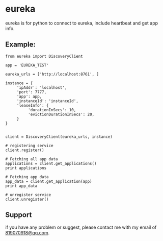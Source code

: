 eureka
=====
eureka is for python to connect to eureka, include heartbeat and get app info.


Example:
----------

    from eureka import DiscoveryClient

    app = 'EUREKA_TEST'

    eureka_urls = ['http://localhost:8761', ]

    instance = {
         'ipAddr': 'localhost',
         'port': 7777,
         'app': app,
         'instanceId': 'instanceId',
         'leaseInfo': {
              'durationInSecs': 10,
              'evictionDurationInSecs': 20,
         }
    }


    client = DiscoveryClient(eureka_urls, instance)

    # registering service
    client.register()

    # Fetching all app data
    applications = client.get_applications()
    print applications

    # Fetching app data
    app_data = client.get_application(app)
    print app_data

    # unregister service
    client.unregister()



Support
----------

if you have any problem or suggest, please contact me with my email of 819070918@qq.com.
